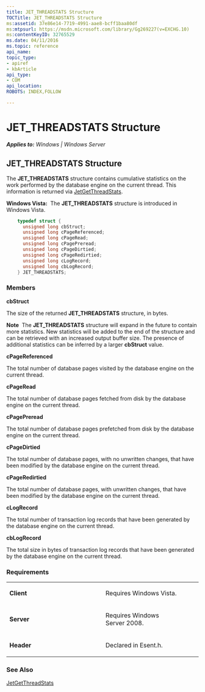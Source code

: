 ```yaml
---
title: JET_THREADSTATS Structure
TOCTitle: JET_THREADSTATS Structure
ms:assetid: 37e86e14-7719-4991-aae8-bcff1baa80df
ms:mtpsurl: https://msdn.microsoft.com/library/Gg269227(v=EXCHG.10)
ms:contentKeyID: 32765529
ms.date: 04/11/2016
ms.topic: reference
api_name: 
topic_type: 
- apiref
- kbArticle
api_type: 
- COM
api_location: 
ROBOTS: INDEX,FOLLOW

---
```


# JET_THREADSTATS Structure


_**Applies to:** Windows | Windows Server_

## JET_THREADSTATS Structure

The **JET_THREADSTATS** structure contains cumulative statistics on the work performed by the database engine on the current thread. This information is returned via [JetGetThreadStats](./jetgetthreadstats-function.md).

**Windows Vista:**  The **JET_THREADSTATS** structure is introduced in Windows Vista.

```cpp
    typedef struct {
      unsigned long cbStruct;
      unsigned long cPageReferenced;
      unsigned long cPageRead;
      unsigned long cPagePreread;
      unsigned long cPageDirtied;
      unsigned long cPageRedirtied;
      unsigned long cLogRecord;
      unsigned long cbLogRecord;
    } JET_THREADSTATS;
```

### Members

**cbStruct**

The size of the returned **JET_THREADSTATS** structure, in bytes.

**Note**  The **JET_THREADSTATS** structure will expand in the future to contain more statistics. New statistics will be added to the end of the structure and can be retrieved with an increased output buffer size. The presence of additional statistics can be inferred by a larger **cbStruct** value.

**cPageReferenced**

The total number of database pages visited by the database engine on the current thread.

**cPageRead**

The total number of database pages fetched from disk by the database engine on the current thread.

**cPagePreread**

The total number of database pages prefetched from disk by the database engine on the current thread.

**cPageDirtied**

The total number of database pages, with no unwritten changes, that have been modified by the database engine on the current thread.

**cPageRedirtied**

The total number of database pages, with unwritten changes, that have been modified by the database engine on the current thread.

**cLogRecord**

The total number of transaction log records that have been generated by the database engine on the current thread.

**cbLogRecord**

The total size in bytes of transaction log records that have been generated by the database engine on the current thread.

### Requirements

<table>
<colgroup>
<col style="width: 50%" />
<col style="width: 50%" />
</colgroup>
<tbody>
<tr class="odd">
<td><p><strong>Client</strong></p></td>
<td><p>Requires Windows Vista.</p></td>
</tr>
<tr class="even">
<td><p><strong>Server</strong></p></td>
<td><p>Requires Windows Server 2008.</p></td>
</tr>
<tr class="odd">
<td><p><strong>Header</strong></p></td>
<td><p>Declared in Esent.h.</p></td>
</tr>
</tbody>
</table>


### See Also

[JetGetThreadStats](./jetgetthreadstats-function.md)